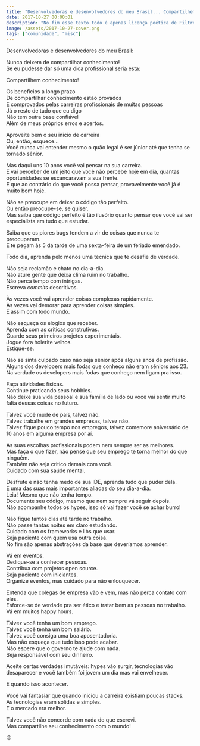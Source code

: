 ```yaml
---
title: "Desenvolvedoras e desenvolvedores do meu Brasil... Compartilhem conhecimento!"
date: 2017-10-27 00:00:01
description: "No fim esse texto todo é apenas licença poética de Filtro Solar."
image: /assets/2017-10-27-cover.png
tags: ["comunidade", "misc"]
---
```


Desenvolvedoras e desenvolvedores do meu Brasil: <br>

Nunca deixem de compartilhar conhecimento! <br>
Se eu pudesse dar só uma dica profissional seria esta: <br>

Compartilhem conhecimento!

Os benefícios a longo prazo <br>
De compartilhar conhecimento estão provados <br>
E comprovados pelas carreiras profissionais de muitas pessoas <br>
Já o resto de tudo que eu digo <br>
Não tem outra base confiável <br>
Além de meus próprios erros e acertos.

Aproveite bem o seu inicio de carreira <br>
Ou, então, esquece... <br>
Você nunca vai entender mesmo o quão legal é ser júnior até que tenha se tornado sênior. <br>

Mas daqui uns 10 anos você vai pensar na sua carreira. <br>
E vai perceber de um jeito que você não percebe hoje em dia, quantas oportunidades se escancaravam a sua frente. <br>
E que ao contrário do que você possa pensar, provavelmente você já é muito bom hoje. <br>

Não se preocupe em deixar o código tão perfeito. <br>
Ou então preocupe-se, se quiser. <br>
Mas saiba que código perfeito é tão ilusório quanto pensar que você vai ser especialista em tudo que estudar. <br>

Saiba que os piores bugs tendem a vir de coisas que nunca te preocuparam. <br>
E te pegam às 5 da tarde de uma sexta-feira de um feriado emendado. <br>

Todo dia, aprenda pelo menos uma técnica que te desafie de verdade. <br>

Não seja reclamão e chato no dia-a-dia. <br>
Não ature gente que deixa clima ruim no trabalho. <br>
Não perca tempo com intrigas. <br>
Escreva _commits_ descritivos. <br>

Às vezes você vai aprender coisas complexas rapidamente. <br>
Às vezes vai demorar para aprender coisas simples. <br>
É assim com todo mundo. <br>

Não esqueça os elogios que receber. <br>
Aprenda com as criticas construtivas. <br>
Guarde seus primeiros projetos experimentais. <br>
Jogue fora holerite velhos. <br>
Estique-se. <br>

Não se sinta culpado caso não seja sênior após alguns anos de profissão. <br>
Alguns dos developers mais fodas que conheço não eram sêniors aos 23. <br>
Na verdade os developers mais fodas que conheço nem ligam pra isso. <br>

Faça atividades físicas. <br>
Continue praticando seus hobbies. <br>
Não deixe sua vida pessoal e sua família de lado ou você vai sentir muito falta dessas coisas no futuro. <br>

Talvez você mude de país, talvez não. <br>
Talvez trabalhe em grandes empresas, talvez não. <br>
Talvez fique pouco tempo nos empregos, talvez comemore aniversário de 10 anos em alguma empresa por aí. <br>

As suas escolhas profissionais podem nem sempre ser as melhores. <br>
Mas faça o que fizer, não pense que seu emprego te torna melhor do que ninguém. <br>
Também não seja critico demais com você. <br>
Cuidado com sua saúde mental. <br>

Desfrute e não tenha medo de sua IDE, aprenda tudo que puder dela. <br>
É uma das suas mais importantes aliadas do seu dia-a-dia. <br>
Leia! Mesmo que não tenha tempo. <br>
Documente seu código, mesmo que nem sempre vá seguir depois. <br>
Não acompanhe todos os hypes, isso só vai fazer você se achar burro! <br>

Não fique tantos dias até tarde no trabalho. <br>
Não passe tantas noites em claro estudando. <br>
Cuidado com os frameworks e libs que usar. <br>
Seja paciente com quem usa outra coisa. <br>
No fim são apenas abstrações da base que deveríamos aprender. <br>

Vá em eventos. <br>
Dedique-se a conhecer pessoas. <br>
Contribua com projetos open source. <br>
Seja paciente com iniciantes. <br>
Organize eventos, mas cuidado para não enlouquecer. <br>

Entenda que colegas de empresa vão e vem, mas não perca contato com eles. <br>
Esforce-se de verdade pra ser ético e tratar bem as pessoas no trabalho. <br>
Vá em muitos happy hours. <br>

Talvez você tenha um bom emprego. <br>
Talvez você tenha um bom salário. <br>
Talvez você consiga uma boa aposentadoria. <br>
Mas não esqueça que tudo isso pode acabar. <br>
Não espere que o governo te ajude com nada. <br>
Seja responsável com seu dinheiro. <br>

Aceite certas verdades imutáveis: hypes vão surgir, tecnologias vão desaparecer e você também foi jovem um dia mas vai envelhecer. <br>

E quando isso acontecer. <br>

Você vai fantasiar que quando iniciou a carreira existiam poucas stacks. <br>
As tecnologias eram sólidas e simples. <br>
E o mercado era melhor. <br>

Talvez você não concorde com nada do que escrevi. <br>
Mas compartilhe seu conhecimento com o mundo!

😉
